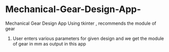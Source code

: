 # Mechanical-Gear-Design-App-
Mechanical Gear Design App Using tkinter , recommends the module of gear 
1) User enters various parameters for given design and we get the module of gear in mm as output in this app
